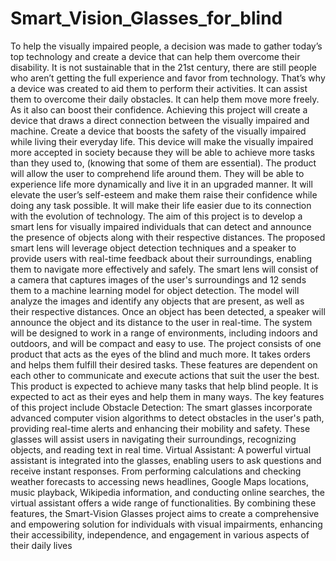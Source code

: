 # Smart_Vision_Glasses_for_blind
To help the visually impaired people, a decision was made to gather today’s top technology and
create a device that can help them overcome their disability. It is not sustainable that in the 21st
century, there are still people who aren’t getting the full experience and favor from technology.
That’s why a device was created to aid them to perform their activities. It can assist them to
overcome their daily obstacles. It can help them move more freely. As it also can boost their
confidence. Achieving this project will create a device that draws a direct connection between
the visually impaired and machine.
Create a device that boosts the safety of the visually impaired while living their everyday life.
This device will make the visually impaired more accepted in society because they will be able
to achieve more tasks than they used to, (knowing that some of them are essential). The product
will allow the user to comprehend life around them. They will be able to experience life more
dynamically and live it in an upgraded manner. It will elevate the user’s self-esteem and make
them raise their confidence while doing any task possible. It will make their life easier due to
its connection with the evolution of technology.
The aim of this project is to develop a smart lens for visually impaired individuals that can
detect and announce the presence of objects along with their respective distances. The
proposed smart lens will leverage object detection techniques and a speaker to provide users
with real-time feedback about their surroundings, enabling them to navigate more effectively
and safely.
The smart lens will consist of a camera that captures images of the user's surroundings and
12
sends them to a machine learning model for object detection. The model will analyze the
images and identify any objects that are present, as well as their respective distances. Once an
object has been detected, a speaker will announce the object and its distance to the user in
real-time. The system will be designed to work in a range of environments, including indoors
and outdoors, and will be compact and easy to use. The project consists of one product that
acts as the eyes of the blind and much more. It takes orders and helps them fulfill their desired
tasks.
These features are dependent on each other to communicate and execute actions that suit the
user the best. This product is expected to achieve many tasks that help blind people. It is
expected to act as their eyes and help them in many ways.
The key features of this project include
Obstacle Detection: The smart glasses incorporate advanced computer vision algorithms to
detect obstacles in the user's path, providing real-time alerts and enhancing their mobility and
safety. These glasses will assist users in navigating their surroundings, recognizing objects, and
reading text in real time.
Virtual Assistant: A powerful virtual assistant is integrated into the glasses, enabling users to
ask questions and receive instant responses. From performing calculations and checking
weather forecasts to accessing news headlines, Google Maps locations, music playback,
Wikipedia information, and conducting online searches, the virtual assistant offers a wide
range of functionalities.
By combining these features, the Smart-Vision Glasses project aims to create a comprehensive
and empowering solution for individuals with visual impairments, enhancing their
accessibility, independence, and engagement in various aspects of their daily lives
